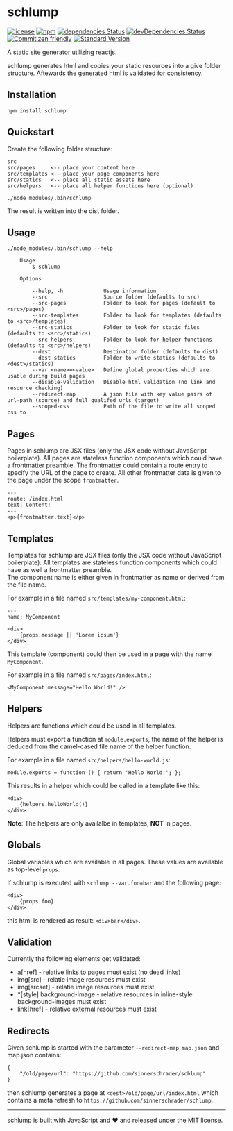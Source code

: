 # schlump

[![license](https://img.shields.io/github/license/sinnerschrader/schlump.svg)](https://github.com/sinnerschrader/schlump/blob/master/LICENSE)
[![npm](https://img.shields.io/npm/v/schlump.svg)](https://www.npmjs.com/package/schlump)
[![dependencies Status](https://david-dm.org/sinnerschrader/schlump/status.svg)](https://david-dm.org/sinnerschrader/schlump)
[![devDependencies Status](https://david-dm.org/sinnerschrader/schlump/dev-status.svg)](https://david-dm.org/sinnerschrader/schlump?type=dev)
[![Commitizen friendly](https://img.shields.io/badge/commitizen-friendly-brightgreen.svg)](http://commitizen.github.io/cz-cli/)
[![Standard Version](https://img.shields.io/badge/release-standard%20version-brightgreen.svg)](https://github.com/conventional-changelog/standard-version)

A static site generator utilizing reactjs.

schlump generates html and copies your static resources into a give folder structure. Aftewards the generated html
is validated for consistency.

## Installation

```shell
npm install schlump
```

## Quickstart

Create the following folder structure:

    src
    src/pages     <-- place your content here
    src/templates <-- place your page components here
    src/statics   <-- place all static assets here
    src/helpers   <-- place all helper functions here (optional)

```shell
./node_modules/.bin/schlump
```

The result is written into the dist folder.

## Usage

```shell
./node_modules/.bin/schlump --help

    Usage
        $ schlump

    Options

        --help, -h             Usage information
        --src                  Source folder (defaults to src)
        --src-pages            Folder to look for pages (default to <src>/pages)
        --src-templates        Folder to look for templates (defaults to <src>/templates)
        --src-statics          Folder to look for static files (defaults to <src>/statics)
        --src-helpers          Folder to look for helper functions (defaults to <src>/helpers)
        --dest                 Destination folder (defaults to dist)
        --dest-statics         Folder to write statics (defaults to <dest>/statics)
        --var.<name>=<value>   Define global properties which are usable during build pages
        --disable-validation   Disable html validation (no link and resource checking)
        --redirect-map         A json file with key value pairs of url-path (source) and full qualifed urls (target)
        --scoped-css           Path of the file to write all scoped css to

```

## Pages

Pages in schlump are JSX files (only the JSX code without JavaScript boilerplate).
All pages are stateless function components which could have a frontmatter preamble.
The frontmatter could contain a route entry to specify the URL of the page to create.
All other frontmatter data is given to the page under the scope `frontmatter`.

```
---
route: /index.html
text: Content!
---
<p>{frontmatter.text}</p>
```

## Templates

Templates for schlump are JSX files (only the JSX code without JavaScript boilerplate).
All templates are stateless function components which could have as well a frontmatter preamble.  
The component name is either given in frontmatter as name or derived from the file name.

For example in a file named `src/templates/my-component.html`:

```
---
name: MyComponent
---
<div>
    {props.message || 'Lorem ipsum'}
</div>
```

This template (component) could then be used in a page with the name `MyComponent`.

For example in a file named `src/pages/index.html`:

```
<MyComponent message="Hello World!" />
```

## Helpers

Helpers are functions which could be used in all templates.  

Helpers must export a function at `module.exports`, the name of the helper is deduced from the camel-cased file
name of the helper function.  

For example in a file named `src/helpers/hello-world.js`:

```
module.exports = function () { return 'Hello World!'; };
```

This results in a helper which could be called in a template like this:

```
<div>
    {helpers.helloWorld()}
</div>
```

**Note**: The helpers are only availalbe in templates, **NOT** in pages.

## Globals

Global variables which are available in all pages. These values are available as top-level `props`.

If schlump is executed with `schlump --var.foo=bar` and the following page:

```
<div>
    {props.foo}
</div>
```

this html is rendered as result: `<div>bar</div>`.

## Validation

Currently the following elements get validated:

* a[href] - relative links to pages must exist (no dead links)
* img[src] - relatie image resources must exist
* img[srcset] - relatie image resources must exist
* *[style] background-image - relative resources in inline-style background-images must exist
* link[href] - relative external resources must exist

## Redirects

Given schlump is started with the parameter `--redirect-map map.json` and map.json contains:

```
{
	"/old/page/url": "https://github.com/sinnerschrader/schlump"
}
```

then schlump generates a page at `<dest>/old/page/url/index.html` which contains a meta refresh
to `https://github.com/sinnerschrader/schlump`.

---
schlump is built with JavaScript and :heart: and released under the
[MIT](./LICENSE) license.
